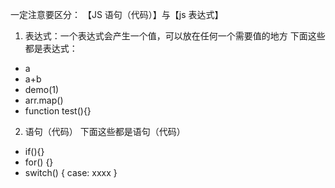 一定注意要区分： 【JS 语句（代码）】与【js 表达式】
1. 表达式：一个表达式会产生一个值，可以放在任何一个需要值的地方
  下面这些都是表达式：
  - a
  - a+b
  - demo(1)
  - arr.map()
  - function test(){}

2. 语句（代码）
  下面这些都是语句（代码）
  - if(){}
  - for() {}
  - switch() { case: xxxx }
